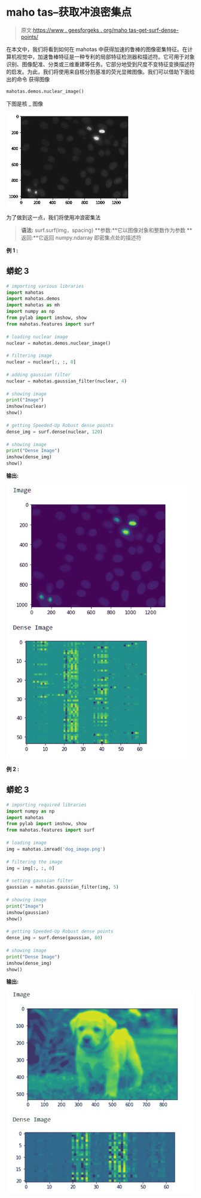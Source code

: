 # maho tas–获取冲浪密集点

> 原文:[https://www . geesforgeks . org/maho tas-get-surf-dense-points/](https://www.geeksforgeeks.org/mahotas-getting-surf-dense-points/)

在本文中，我们将看到如何在 mahotas 中获得加速的鲁棒的图像密集特征。在计算机视觉中，加速鲁棒特征是一种专利的局部特征检测器和描述符。它可用于对象识别、图像配准、分类或三维重建等任务。它部分地受到尺度不变特征变换描述符的启发。为此，我们将使用来自核分割基准的荧光显微图像。我们可以借助下面给出的命令
获得图像

```py
mahotas.demos.nuclear_image()
```

下图是核 _ 图像

![](img/2d9f2099be91821b3aa41b61a692af29.png)

为了做到这一点，我们将使用冲浪密集法

> **语法:** surf.surf(img，spacing)
> **参数:**它以图像对象和整数作为参数
> **返回:**它返回 numpy.ndarray 即密集点处的描述符

**例 1 :**

## 蟒蛇 3

```py
# importing various libraries
import mahotas
import mahotas.demos
import mahotas as mh
import numpy as np
from pylab import imshow, show
from mahotas.features import surf

# loading nuclear image
nuclear = mahotas.demos.nuclear_image()

# filtering image
nuclear = nuclear[:, :, 0]

# adding gaussian filter
nuclear = mahotas.gaussian_filter(nuclear, 4)

# showing image
print("Image")
imshow(nuclear)
show()

# getting Speeded-Up Robust dense points
dense_img = surf.dense(nuclear, 120)

# showing image
print("Dense Image")
imshow(dense_img)
show()
```

**输出:**

![](img/0f35e831e01d75921db388a88b6b37c0.png)

**例 2 :**

## 蟒蛇 3

```py
# importing required libraries
import numpy as np
import mahotas
from pylab import imshow, show
from mahotas.features import surf

# loading image
img = mahotas.imread('dog_image.png')

# filtering the image
img = img[:, :, 0]

# setting gaussian filter
gaussian = mahotas.gaussian_filter(img, 5)

# showing image
print("Image")
imshow(gaussian)
show()

# getting Speeded-Up Robust dense points
dense_img = surf.dense(gaussian, 80)

# showing image
print("Dense Image")
imshow(dense_img)
show()
```

**输出:**

![](img/449965a1d68e18fc86fc00de303277bf.png)